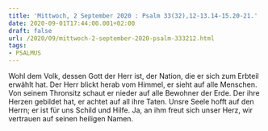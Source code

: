 ```yaml
---
title: 'Mittwoch, 2 September 2020 : Psalm 33(32),12-13.14-15.20-21.'
date: 2020-09-01T17:44:00.001+02:00
draft: false
url: /2020/09/mittwoch-2-september-2020-psalm-333212.html
tags: 
- PSALMUS
---
```


Wohl dem Volk, dessen Gott der Herr ist, der Nation, die er sich zum Erbteil erwählt hat. Der Herr blickt herab vom Himmel, er sieht auf alle Menschen. Von seinem Thronsitz schaut er nieder auf alle Bewohner der Erde. Der ihre Herzen gebildet hat, er achtet auf all ihre Taten. Unsre Seele hofft auf den Herrn; er ist für uns Schild und Hilfe. Ja, an ihm freut sich unser Herz, wir vertrauen auf seinen heiligen Namen.